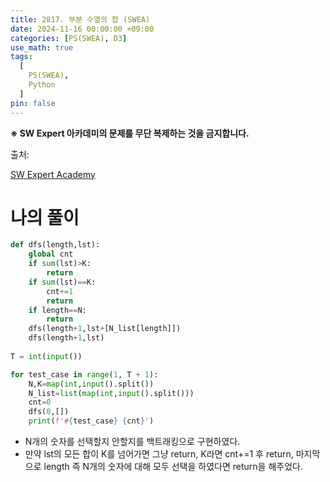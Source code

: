 ```yaml
---
title: 2817. 부분 수열의 합 (SWEA)
date: 2024-11-16 00:00:00 +09:00
categories: [PS(SWEA), D3]
use_math: true
tags:
  [
    PS(SWEA),
    Python
  ]
pin: false
---
```


**※ SW Expert 아카데미의 문제를 무단 복제하는 것을 금지합니다.**

출처: 

[SW Expert Academy](https://swexpertacademy.com/main/code/problem/problemDetail.do?problemLevel=3&contestProbId=AV7IzvG6EksDFAXB&categoryId=AV7IzvG6EksDFAXB&categoryType=CODE&problemTitle=&orderBy=INQUERY_COUNT&selectCodeLang=ALL&select-1=3&pageSize=10&pageIndex=3)

# 나의 풀이

```python
def dfs(length,lst):
    global cnt
    if sum(lst)>K:
        return
    if sum(lst)==K:
        cnt+=1
        return
    if length==N:
        return
    dfs(length+1,lst+[N_list[length]])
    dfs(length+1,lst)
            
T = int(input())

for test_case in range(1, T + 1):
    N,K=map(int,input().split())
    N_list=list(map(int,input().split()))
    cnt=0
    dfs(0,[])
    print(f'#{test_case} {cnt}')
```

- N개의 숫자를 선택할지 안할지를 백트래킹으로 구현하였다.
- 만약 lst의 모든 합이 K를 넘어가면 그냥 return, K라면 cnt+=1 후 return, 마지막으로 length 즉 N개의 숫자에 대해 모두 선택을 하였다면 return을 해주었다.
